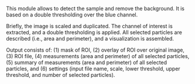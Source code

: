 This module allows to detect the sample and remove the background. It is based on a double thresholding over the blue channel.

Briefly, the image is scaled and duplicated. The channel of interest is extracted, and a double thresholding is applied. All selected particles are described (i.e., area and perimeter), and a visualization is assembled.

Output consists of: (1) mask of ROI, (2) overlay of ROI over original image, (3) ROI file, (4) measurements (area and perimeter) of all selected particles, (5) summary of measurements (area and perimeter) of all selected particles, and (6) settings (input file name, scale, lower threshold, upper threshold, and number of selected particles).
